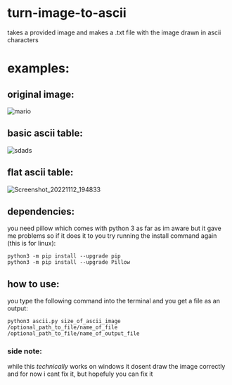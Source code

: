 # turn-image-to-ascii
takes a provided image and makes a .txt file with the image drawn in ascii characters

# examples: 
## original image:
![mario](https://user-images.githubusercontent.com/51734410/196738211-15f0d688-c5a6-40a2-bbba-a215015df8c6.jpg) 

## basic ascii table:
![sdads](https://user-images.githubusercontent.com/51734410/201487634-07263280-5eec-4707-a923-d104ce368679.png)

## flat ascii table:
![Screenshot_20221112_194833](https://user-images.githubusercontent.com/51734410/201487663-a5e3b54d-5971-46f0-ad84-5e1bac0c4f18.png)

## dependencies:
you need pillow which comes with python 3 as far as im aware but it gave me problems so if it does it to you try running the install command again (this is for linux):

```
python3 -m pip install --upgrade pip
python3 -m pip install --upgrade Pillow
```

## how to use:
you type the following command into the terminal and you get a file as an output:
```
python3 ascii.py size_of_ascii_image /optional_path_to_file/name_of_file /optional_path_to_file/name_of_output_file
```

### side note:
while this *technically* works on windows it dosent draw the image correctly and for now i cant fix it, but hopefuly you can fix it
